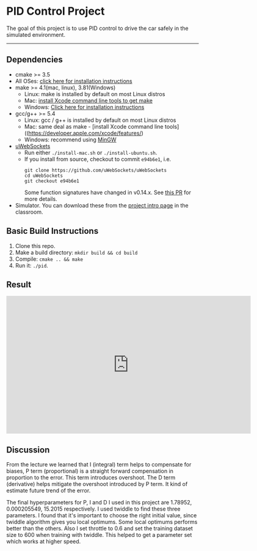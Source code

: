 # PID Control Project

The goal of this project is to use PID control to drive the car safely in the simulated environment.

---

## Dependencies

* cmake >= 3.5
 * All OSes: [click here for installation instructions](https://cmake.org/install/)
* make >= 4.1(mac, linux), 3.81(Windows)
  * Linux: make is installed by default on most Linux distros
  * Mac: [install Xcode command line tools to get make](https://developer.apple.com/xcode/features/)
  * Windows: [Click here for installation instructions](http://gnuwin32.sourceforge.net/packages/make.htm)
* gcc/g++ >= 5.4
  * Linux: gcc / g++ is installed by default on most Linux distros
  * Mac: same deal as make - [install Xcode command line tools]((https://developer.apple.com/xcode/features/)
  * Windows: recommend using [MinGW](http://www.mingw.org/)
* [uWebSockets](https://github.com/uWebSockets/uWebSockets)
  * Run either `./install-mac.sh` or `./install-ubuntu.sh`.
  * If you install from source, checkout to commit `e94b6e1`, i.e.
    ```
    git clone https://github.com/uWebSockets/uWebSockets 
    cd uWebSockets
    git checkout e94b6e1
    ```
    Some function signatures have changed in v0.14.x. See [this PR](https://github.com/udacity/CarND-MPC-Project/pull/3) for more details.
* Simulator. You can download these from the [project intro page](https://github.com/udacity/self-driving-car-sim/releases) in the classroom.


## Basic Build Instructions

1. Clone this repo.
2. Make a build directory: `mkdir build && cd build`
3. Compile: `cmake .. && make`
4. Run it: `./pid`. 

## Result

<iframe src="https://player.vimeo.com/video/325150463" width="640" height="360" frameborder="0" webkitallowfullscreen mozallowfullscreen allowfullscreen></iframe>

## Discussion

From the lecture we learned that I (integral) term helps to compensate for biases, P term (proportional) is a straight forward compensation in proportion to the error. This term introduces overshoot. The D term (derivative) helps mitigate the overshoot introduced by P term. It kind of estimate future trend of the error.

The final hyperparameters for P, I and D I used in this project are 1.78952, 0.000205549, 15.2015 respectively. I used twiddle to find these three parameters. I found that it's important to choose the right initial value, since twiddle algorithm gives you local optimums. Some local optimums performs better than the others. Also I set throttle to 0.6 and set the training dataset size to 600 when training with twiddle. This helped to get a parameter set which works at higher speed.



